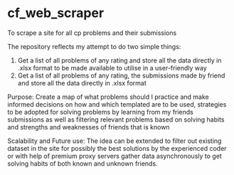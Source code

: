 # cf_web_scraper
To scrape a site for all cp problems and their submissions

The repository reflects my attempt to do two simple things:
<ol>
  <li>Get a list of all problems of any rating and store all the data directly in .xlsx format to be made available to utilise in a user-friendly way</li>
  <li>Get a list of all problems of any rating, the submissions made by friend and store all the data directly in .xlsx format </li>
</ol>

Purpose:
Create a map of what problems should I practice and make informed decisions on how and which templated are to be used, strategies to be adopted for solving problems by learning from my friends submissions as well as filtering relevant problems based on solving habits and strengths and weaknesses of friends that is known

Scalability and Future use:
The idea can be extended to filter out existing dataset in the site for possibly the best solutions by the experienced coder or with help of premium proxy servers gather data asynchronously to get solving habits of both known and unknown friends.
